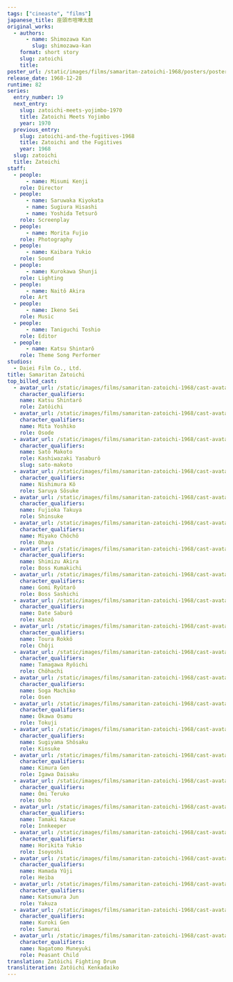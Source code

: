 ```yaml
---
tags: ["cineaste", "films"]
japanese_title: 座頭市喧嘩太鼓
original_works:
  - authors:
      - name: Shimozawa Kan
        slug: shimozawa-kan
    format: short story
    slug: zatoichi
    title:
poster_url: /static/images/films/samaritan-zatoichi-1968/posters/poster.webp
release_date: 1968-12-28
runtime: 82
series:
  entry_number: 19
  next_entry:
    slug: zatoichi-meets-yojimbo-1970
    title: Zatoichi Meets Yojimbo
    year: 1970
  previous_entry:
    slug: zatoichi-and-the-fugitives-1968
    title: Zatoichi and the Fugitives
    year: 1968
  slug: zatoichi
  title: Zatoichi
staff:
  - people:
      - name: Misumi Kenji
    role: Director
  - people:
      - name: Saruwaka Kiyokata
      - name: Sugiura Hisashi
      - name: Yoshida Tetsurô
    role: Screenplay
  - people:
      - name: Morita Fujio
    role: Photography
  - people:
      - name: Kaibara Yukio
    role: Sound
  - people:
      - name: Kurokawa Shunji
    role: Lighting
  - people:
      - name: Naitô Akira
    role: Art
  - people:
      - name: Ikeno Sei
    role: Music
  - people:
      - name: Taniguchi Toshio
    role: Editor
  - people:
      - name: Katsu Shintarô
    role: Theme Song Performer
studios:
  - Daiei Film Co., Ltd.
title: Samaritan Zatoichi
top_billed_cast:
  - avatar_url: /static/images/films/samaritan-zatoichi-1968/cast-avatars/shintaro-katsu-0.webp
    character_qualifiers:
    name: Katsu Shintarô
    role: Zatôichi
  - avatar_url: /static/images/films/samaritan-zatoichi-1968/cast-avatars/yoshiko-mita-0.webp
    character_qualifiers:
    name: Mita Yoshiko
    role: Osode
  - avatar_url: /static/images/films/samaritan-zatoichi-1968/cast-avatars/makoto-sato-0.webp
    character_qualifiers:
    name: Satô Makoto
    role: Kashiwazaki Yasaburô
    slug: sato-makoto
  - avatar_url: /static/images/films/samaritan-zatoichi-1968/cast-avatars/ko-nishimura-0.webp
    character_qualifiers:
    name: Nishimura Kô
    role: Saruya Sôsuke
  - avatar_url: /static/images/films/samaritan-zatoichi-1968/cast-avatars/takuya-fujioka-0.webp
    character_qualifiers:
    name: Fujioka Takuya
    role: Shinsuke
  - avatar_url: /static/images/films/samaritan-zatoichi-1968/cast-avatars/chocho-miyako-0.webp
    character_qualifiers:
    name: Miyako Chôchô
    role: Ohaya
  - avatar_url: /static/images/films/samaritan-zatoichi-1968/cast-avatars/akira-shimizu-0.webp
    character_qualifiers:
    name: Shimizu Akira
    role: Boss Kumakichi
  - avatar_url: /static/images/films/samaritan-zatoichi-1968/cast-avatars/ryutaro-gomi-0.webp
    character_qualifiers:
    name: Gomi Ryûtarô
    role: Boss Sashichi
  - avatar_url: /static/images/films/samaritan-zatoichi-1968/cast-avatars/saburo-date-0.webp
    character_qualifiers:
    name: Date Saburô
    role: Kanzô
  - avatar_url: /static/images/films/samaritan-zatoichi-1968/cast-avatars/rokko-tora-0.webp
    character_qualifiers:
    name: Toura Rokkô
    role: Chôji
  - avatar_url: /static/images/films/samaritan-zatoichi-1968/cast-avatars/ryoichi-tamagawa-0.webp
    character_qualifiers:
    name: Tamagawa Ryôichi
    role: Chôhachi
  - avatar_url: /static/images/films/samaritan-zatoichi-1968/cast-avatars/machiko-soga-0.webp
    character_qualifiers:
    name: Soga Machiko
    role: Osen
  - avatar_url: /static/images/films/samaritan-zatoichi-1968/cast-avatars/osamu-okawa-0.webp
    character_qualifiers:
    name: Ôkawa Osamu
    role: Tokuji
  - avatar_url: /static/images/films/samaritan-zatoichi-1968/cast-avatars/shosaku-sugiyama-0.webp
    character_qualifiers:
    name: Sugiyama Shôsaku
    role: Kinsuke
  - avatar_url: /static/images/films/samaritan-zatoichi-1968/cast-avatars/gen-kimura-0.webp
    character_qualifiers:
    name: Kimura Gen
    role: Igawa Daisaku
  - avatar_url: /static/images/films/samaritan-zatoichi-1968/cast-avatars/teruko-omi-0.webp
    character_qualifiers:
    name: Ômi Teruko
    role: Osho
  - avatar_url: /static/images/films/samaritan-zatoichi-1968/cast-avatars/kazue-tamaki-0.webp
    character_qualifiers:
    name: Tamaki Kazue
    role: Innkeeper
  - avatar_url: /static/images/films/samaritan-zatoichi-1968/cast-avatars/yukio-horikita-0.webp
    character_qualifiers:
    name: Horikita Yukio
    role: Isoyoshi
  - avatar_url: /static/images/films/samaritan-zatoichi-1968/cast-avatars/yuji-hamada-0.webp
    character_qualifiers:
    name: Hamada Yûji
    role: Heiba
  - avatar_url: /static/images/films/samaritan-zatoichi-1968/cast-avatars/jun-katsumura-0.webp
    character_qualifiers:
    name: Katsumura Jun
    role: Yakuza
  - avatar_url: /static/images/films/samaritan-zatoichi-1968/cast-avatars/gen-kuroki-0.webp
    character_qualifiers:
    name: Kuroki Gen
    role: Samurai
  - avatar_url: /static/images/films/samaritan-zatoichi-1968/cast-avatars/masayuki-nagatomo-0.webp
    character_qualifiers:
    name: Nagatomo Muneyuki
    role: Peasant Child
translation: Zatôichi Fighting Drum
transliteration: Zatôichi Kenkadaiko
---
```

